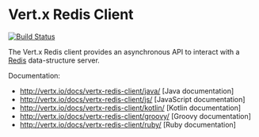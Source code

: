 # Vert.x Redis Client

[![Build Status](https://vertx.ci.cloudbees.com/buildStatus/icon?job=vert.x3-redis-client)](https://vertx.ci.cloudbees.com/view/vert.x-3/job/vert.x3-redis-client/)

The Vert.x Redis client provides an asynchronous API to interact with a [Redis](http://redis.io) data-structure server.

Documentation:

* http://vertx.io/docs/vertx-redis-client/java/ [Java documentation]
* http://vertx.io/docs/vertx-redis-client/js/ [JavaScript documentation]
* http://vertx.io/docs/vertx-redis-client/kotlin/ [Kotlin documentation]
* http://vertx.io/docs/vertx-redis-client/groovy/ [Groovy documentation]
* http://vertx.io/docs/vertx-redis-client/ruby/ [Ruby documentation]
